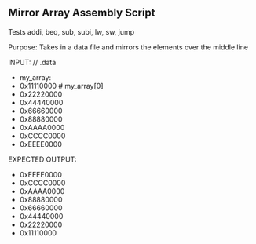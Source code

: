 ## Mirror Array Assembly Script

Tests addi, beq, sub, subi, lw, sw, jump

Purpose: Takes in a data file and mirrors the elements over the middle line

INPUT:
// .data
* my_array:
* 0x11110000	# my_array[0]
* 0x22220000
* 0x44440000
* 0x66660000
* 0x88880000
* 0xAAAA0000
* 0xCCCC0000
* 0xEEEE0000

EXPECTED OUTPUT:
* 0xEEEE0000
* 0xCCCC0000
* 0xAAAA0000
* 0x88880000
* 0x66660000
* 0x44440000
* 0x22220000
* 0x11110000
